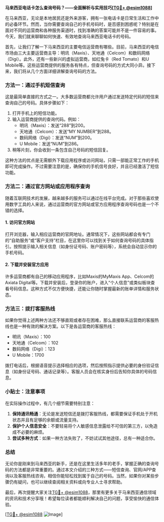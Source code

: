 **马来西亚电话卡怎么查询号码？——全面解析与实用技巧[[TG💪+ @esim1088](https://t.me/s/esim1088)]**

在马来西亚，无论是本地居民还是外来游客，拥有一张电话卡是日常生活和工作中的必备环节。然而，当你需要查询自己的手机号码时，是否感到困惑呢？特别是在面对不同的运营商和各种服务渠道时，找到准确的答案可能并不是一件容易的事。今天，我们就来聊聊如何快速、有效地查询马来西亚电话卡的号码。

首先，让我们了解一下马来西亚的主要电信运营商有哪些。目前，马来西亚的电信市场由三大主要运营商主导：明讯（Maxis）、天地通（Celcom）和数码网络（Digi）。此外，还有一些新兴的虚拟运营商，如红兔卡（Red Tomato）和U Mobile等。这些运营商提供的服务各有特点，但查询号码的方式大同小异。接下来，我们将从几个方面详细讲解查询号码的方法。

### 方法一：通过手机短信查询

这是最简单直接的方式之一。大多数运营商都允许用户通过发送特定代码的短信来查询自己的号码。具体步骤如下：

1. 打开手机上的短信功能。
2. 输入运营商提供的查询代码。例如：
   - 明讯（Maxis）：发送“288”到200。
   - 天地通（Celcom）：发送“MY NUMBER”到288。
   - 数码网络（Digi）：发送“NUM”到200。
   - U Mobile：发送“NUM”到286。
3. 稍等片刻，你会收到一条包含自己号码的短信回复。

这种方法的优点是无需额外下载应用程序或访问网站，只需一部能正常工作的手机即可完成操作。不过需要注意的是，确保你的手机信号良好，并且已经激活了短信功能。

### 方法二：通过官方网站或应用程序查询

随着互联网技术的发展，越来越多的服务可以通过在线平台完成。对于那些喜欢使用数字工具的人来说，通过运营商的官方网站或官方应用程序查询号码也是一个不错的选择。

#### 1. 访问官方网站
打开浏览器，输入相应运营商的官网地址。通常情况下，这些网站都会有专门的“自助服务”或“客户支持”栏目，在这里你可以找到关于如何查询号码的具体指引。按照提示输入相关信息（如身份证号码、账户密码等），系统会自动显示你的手机号码。

#### 2. 下载并安装官方应用
许多运营商都有自己的移动应用程序，比如Maxis的MyMaxis App、Celcom的Axiata Digital等。下载并安装后，登录你的账户，进入“个人信息”或类似板块查看号码信息。这种方式不仅方便快捷，还能让你随时掌握最新的账单详情和服务状态。

### 方法三：拨打客服热线

如果你觉得上述两种方法还不够直观或者存在困难，那么直接联系运营商的客服热线也是一种有效的解决方案。以下是各运营商的客服热线：

- 明讯（Maxis）：100
- 天地通（Celcom）：102
- 数码网络（Digi）：123
- U Mobile：1700

拨打电话后，根据语音提示选择相应的选项，然后按照指示提供必要的身份验证信息（如身份证号码、通话记录等）。客服人员会在核实身份后告知你具体的号码信息。

### 小贴士：注意事项

在实际操作过程中，有几个细节需要特别注意：

1. **保持通讯畅通**：无论是发送短信还是拨打客服热线，都需要保证手机处于开机状态并且有足够的余额或流量支持。
2. **保护个人信息安全**：不要轻易将个人敏感信息泄露给不可信的第三方，以免造成不必要的麻烦。
3. **尝试多种方式**：如果一种方法失败了，不妨试试其他途径，总有一种适合你。

### 总结

无论你是刚来到马来西亚的新手，还是在这里生活多年的老手，掌握正确的查询号码的方法都是非常重要的。通过本文介绍的三种方式——短信查询、官网/APP查询以及客服热线咨询，相信你能轻松找到属于自己的号码。当然，如果你对某些步骤仍有疑问，也可以继续查阅相关资料或向专业人士寻求帮助。

最后，再次提醒大家关注[TG💪+ @esim1088](https://t.me/s/esim1088)，那里有更多关于马来西亚通信领域的资讯和技术分享哦！希望每位读者都能顺利解决自己的问题，享受愉快的通信体验。

[[TG💪+ @esim1088](https://t.me/s/esim1088) ![Image](https://i.postimg.cc/4NQfJmqS/Snipaste-2025-05-13-00-14-12.png)]